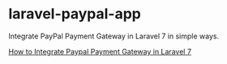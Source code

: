 # laravel-paypal-app
Integrate PayPal Payment Gateway in Laravel 7 in simple ways.

[How to Integrate Paypal Payment Gateway in Laravel 7](https://www.positronx.io/how-to-integrate-paypal-payment-gateway-in-laravel/)
